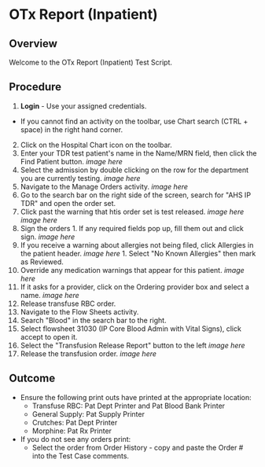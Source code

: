 # OTx Report (Inpatient)

## Overview

Welcome to the OTx Report (Inpatient) Test Script.

## Procedure

1. **Login** - Use your assigned credentials.
  * If you cannot find an activity on the toolbar, use Chart search (CTRL + space) in the right hand corner.
2. Click on the Hospital Chart icon on the toolbar.
3. Enter your TDR test patient's name in the Name/MRN field, then click the Find Patient button.
*image here*
4. Select the admission by double clicking on the row for the department you are currently testing.
*image here*
5. Navigate to the Manage Orders activity.
*image here*
  1. Go to the search bar on the right side of the screen, search for "AHS IP TDR" and open the order set.
  2. Click past the warning that htis order set is test released.
  *image here*
  *image here*
  3. Sign the orders
    1. If any required fields pop up, fill them out and click sign.
    *image here*
  4. If you receive a warning about allergies not being filed, click Allergies in the patient header.
  *image here*
    1. Select "No Known Allergies" then mark as Reviewed.
  5. Override any medication warnings that appear for this patient.
  *image here*
  6. If it asks for a  provider, click on the Ordering provider box and select a name.
  *image here*
6. Release transfuse RBC order.
  1. Navigate to the Flow Sheets activity.
  2. Search "Blood" in the search bar to the right.
  3. Select flowsheet 31030 (IP Core Blood Admin with Vital Signs), click accept to open it.
  4. Select the "Transfusion Release Report" button to the left
  *image here*
  5. Release the transfusion order.
  *image here*

## Outcome

* Ensure the following print outs have printed at the appropriate location:
  * Transfuse RBC: Pat Dept Printer and Pat Blood Bank Printer
  * General Supply: Pat Supply Printer
  * Crutches: Pat Dept Printer
  * Morphine: Pat Rx Printer
* If you do not see any orders print:
  * Select the order from Order History - copy and paste the Order # into the Test Case comments.